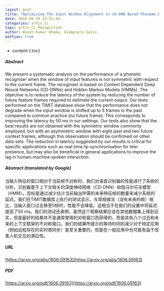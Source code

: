 ```yaml
---
layout: post
title: "Optimising The Input Window Alignment in CD-DNN Based Phoneme Recognition for Low Latency Processing"
date: 2016-06-29 15:51:44
categories: arXiv_CL
tags: arXiv_CL Recognition
author: Akash Kumar Dhaka, Giampiero Salvi
mathjax: true
---
```


* content
{:toc}

##### Abstract
We present a systematic analysis on the performance of a phonetic recogniser when the window of input features is not symmetric with respect to the current frame. The recogniser is based on Context Dependent Deep Neural Networks (CD-DNNs) and Hidden Markov Models (HMMs). The objective is to reduce the latency of the system by reducing the number of future feature frames required to estimate the current output. Our tests performed on the TIMIT database show that the performance does not degrade when the input window is shifted up to 5 frames in the past compared to common practice (no future frame). This corresponds to improving the latency by 50 ms in our settings. Our tests also show that the best results are not obtained with the symmetric window commonly employed, but with an asymmetric window with eight past and two future context frames, although this observation should be confirmed on other data sets. The reduction in latency suggested by our results is critical for specific applications such as real-time lip synchronisation for tele-presence, but may also be beneficial in general applications to improve the lag in human-machine spoken interaction.

##### Abstract (translated by Google)
当输入特征的窗口相对于当前帧不对称时，我们对语音识别器的性能进行了系统的分析。识别器基于上下文相关的深度神经网络（CD-DNN）和隐马尔可夫模型（HMM）。目标是通过减少估计当前输出所需的未来特征帧的数量来减少系统的延迟。我们在TIMIT数据库上执行的测试显示，与常规做法（没有未来的帧）相比，当输入窗口过去移至5帧时，性能不会降低。这相当于在我们的设置中将延迟提高了50 ms。我们的测试还表明，虽然这个观察结果应该在其他数据集上得到证实，但是最好的结果并不是通常使用的对称窗口而获得的，而是具有八个过去和未来的上下文框架的不对称窗口。我们的结果所提示的等待时间的减少对于特定应用（例如远程存在的实时唇同步）是至关重要的，但是在一般应用中也可能有益于改善人机交互的滞后性。

##### URL
[https://arxiv.org/abs/1606.09163](https://arxiv.org/abs/1606.09163)

##### PDF
[https://arxiv.org/pdf/1606.09163](https://arxiv.org/pdf/1606.09163)

